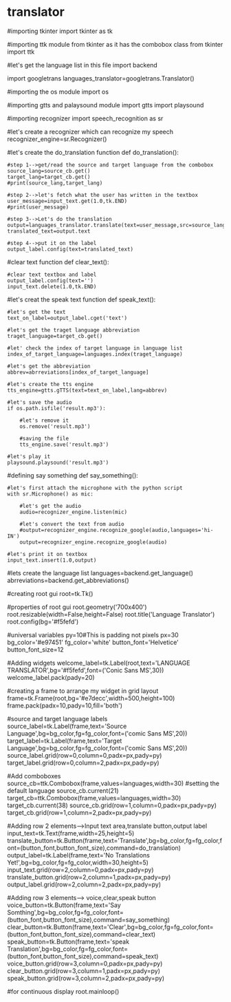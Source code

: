 # translator
#importing tkinter
import tkinter as tk

#importing ttk module from tkinter as it has the combobox class
from tkinter import ttk

#let's get the language list in this file
import backend 

import googletrans
languages_translator=googletrans.Translator()

#importing the os module
import os

#importing gtts and palaysound module
import gtts
import playsound

#importing recognizer
import speech_recognition as sr

#let's create a recognizer which can recognize my speech
recognizer_engine=sr.Recognizer()

#let's create the do_translation function
def do_translation():
    
    #step 1-->get/read the source and target language from the combobox
    source_lang=source_cb.get()
    target_lang=target_cb.get()
    #print(source_lang,target_lang)

    #step 2-->let's fetch what the user has written in the textbox
    user_message=input_text.get(1.0,tk.END)
    #print(user_message)

    #step 3-->Let's do the translation
    output=languages_translator.translate(text=user_message,src=source_lang,dest=target_lang)
    translated_text=output.text

    #step 4-->put it on the label
    output_label.config(text=translated_text)

#clear text function
def clear_text():

    #clear text textbox and label
    output_label.config(text='')
    input_text.delete(1.0,tk.END)

#let's creat the speak text function
def speak_text():

    #let's get the text
    text_on_label=output_label.cget('text')

    #let's get the traget language abbreviation 
    traget_language=target_cb.get()

    #let' check the index of target language in language list
    index_of_target_language=languages.index(traget_language)

    #let's get the abbreviation
    abbrev=abrreviations[index_of_target_language]

    #let's create the tts engine
    tts_engine=gtts.gTTS(text=text_on_label,lang=abbrev)

    #let's save the audio
    if os.path.isfile('result.mp3'):

        #let's remove it
        os.remove('result.mp3')

        #saving the file
        tts_engine.save('result.mp3')
    
    #let's play it
    playsound.playsound('result.mp3') 

#defining say something
def say_something():

    #let's first attach the microphone with the python script
    with sr.Microphone() as mic:

        #let's get the audio
        audio=recognizer_engine.listen(mic)

        #let's convert the text from audio 
        #output=recognizer_engine.recognize_google(audio,languages='hi-IN')
        output=recognizer_engine.recognize_google(audio)
     
    #let's print it on textbox
    input_text.insert(1.0,output)

#lets create the language list
languages=backend.get_language()
abrreviations=backend.get_abbreviations()

#creating root gui
root=tk.Tk()

#properties of root gui
root.geometry('700x400')
root.resizable(width=False,height=False)
root.title('Language Translator')
root.config(bg='#f5fefd')

#universal variables
py=10#This is padding not pixels 
px=30
bg_color='#e97451'
fg_color='white'
button_font='Helvetice'
button_font_size=12

#Adding widgets
welcome_label=tk.Label(root,text='LANGUAGE TRANSLATOR',bg='#f5fefd',font=('Conic Sans MS',30))
welcome_label.pack(pady=20)

#creating a frame to arrange my widget in grid layout
frame=tk.Frame(root,bg='#e7decc',width=500,height=100)
frame.pack(padx=10,pady=10,fill='both')

#source and target language labels
source_label=tk.Label(frame,text='Source Language',bg=bg_color,fg=fg_color,font=('comic Sans MS',20))
target_label=tk.Label(frame,text='Target Language',bg=bg_color,fg=fg_color,font=('comic Sans MS',20))
source_label.grid(row=0,column=0,padx=px,pady=py)
target_label.grid(row=0,column=2,padx=px,pady=py)

#Add comboboxes
source_cb=ttk.Combobox(frame,values=languages,width=30)
#setting the default language
source_cb.current(21)
target_cb=ttk.Combobox(frame,values=languages,width=30)
target_cb.current(38)
source_cb.grid(row=1,column=0,padx=px,pady=py)
target_cb.grid(row=1,column=2,padx=px,pady=py)

#Adding row 2 elements-->Input text area,translate button,output label
input_text=tk.Text(frame,width=25,height=5)
translate_button=tk.Button(frame,text='Translate',bg=bg_color,fg=fg_color,font=(button_font,button_font_size),command=do_translation)
output_label=tk.Label(frame,text='No Translations Yet!',bg=bg_color,fg=fg_color,width=30,height=5)
input_text.grid(row=2,column=0,padx=px,pady=py)
translate_button.grid(row=2,column=1,padx=px,pady=py)
output_label.grid(row=2,column=2,padx=px,pady=py)

#Adding row 3 elements--> voice,clear,speak button
voice_button=tk.Button(frame,text='Say Somthing',bg=bg_color,fg=fg_color,font=(button_font,button_font_size),command=say_something)
clear_button=tk.Button(frame,text='Clear',bg=bg_color,fg=fg_color,font=(button_font,button_font_size),command=clear_text)
speak_button=tk.Button(frame,text='speak Translation',bg=bg_color,fg=fg_color,font=(button_font,button_font_size),command=speak_text)
voice_button.grid(row=3,column=0,padx=px,pady=py)
clear_button.grid(row=3,column=1,padx=px,pady=py)
speak_button.grid(row=3,column=2,padx=px,pady=py)


#for continuous display
root.mainloop()

